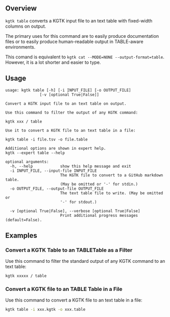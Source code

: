 ## Overview

`kgtk table` converts a KGTK input file to an text table with fixed-width columns on output.

The primary uses for this command are to easily produce documentation files
or to easily produce human-readable output in TABLE-aware environments.

This comand is equivalent to `kgtk cat --MODE=NONE --output-format=table`.
However, it is a lot shorter and easier to type.

## Usage

```
usage: kgtk table [-h] [-i INPUT_FILE] [-o OUTPUT_FILE]
               [-v [optional True|False]]

Convert a KGTK input file to an text table on output. 

Use this command to filter the output of any KGTK command: 

kgtk xxx / table

Use it to convert a KGTK file to an text table in a file: 

kgtk table -i file.tsv -o file.table

Additional options are shown in expert help.
kgtk --expert table --help

optional arguments:
  -h, --help            show this help message and exit
  -i INPUT_FILE, --input-file INPUT_FILE
                        The KGTK file to convert to a GitHub markdown table.
                        (May be omitted or '-' for stdin.)
  -o OUTPUT_FILE, --output-file OUTPUT_FILE
                        The text table file to write. (May be omitted or
                        '-' for stdout.)

  -v [optional True|False], --verbose [optional True|False]
                        Print additional progress messages (default=False).
```

## Examples

### Convert a KGTK Table to an TABLETable as a Filter

Use this command to filter the standard output of any KGTK command to an text table:

```bash
kgtk xxxxx / table
```

### Convert a KGTK file to an TABLE Table in a File

Use this command to convert a KGTK file to an text table in a file:

```bash
kgtk table -i xxx.kgtk -o xxx.table
```
